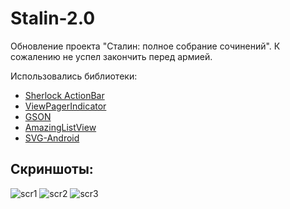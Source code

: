 Stalin-2.0
==========

Обновление проекта "Сталин: полное собрание сочинений". К сожалению не успел закончить перед армией.

Использовались библиотеки:
* [Sherlock ActionBar](http://www.google.com/url?sa=t&rct=j&q=&esrc=s&source=web&cd=1&cad=rja&ved=0CC4QFjAA&url=http%3A%2F%2Factionbarsherlock.com%2F&ei=JFeyULmdGcjZ4QTn_IHYDQ&usg=AFQjCNEKyOYK1H-iAiI67o4J8dIPJNL9TA&sig2=xB-a2SyHW1JGypt6Y98Fgg)
* [ViewPagerIndicator](http://viewpagerindicator.com/)
* [GSON](http://code.google.com/p/google-gson/)
* [AmazingListView](http://code.google.com/p/android-amazing-listview/)
* [SVG-Android](http://code.google.com/p/svg-android/)

Скриншоты:
---------
![scr1](https://lh4.googleusercontent.com/-GZOaZfyPzIQ/UI1UJ86boDI/AAAAAAAAOcY/lafWZX6heNo/s480/device-2012-10-28-214833.png "scr1")
![scr2](https://lh6.googleusercontent.com/-IBv87mPuIjk/UJAfxYLc1eI/AAAAAAAAOrE/YQLRZ71lru0/s480/device-2012-10-31-004228.png "scr2")
![scr3](https://lh5.googleusercontent.com/-fTV3KLMN88U/UKgEplhGxRI/AAAAAAAAQE0/27U7ptHJC7s/s1027/dev_screen_bookmarks.PNG "scr3")